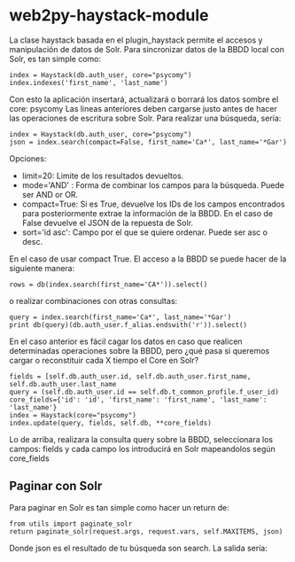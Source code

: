 # web2py-haystack-module

La clase haystack basada en el plugin_haystack permite el accesos y manipulación de datos de Solr. Para sincronizar datos de la BBDD local con Solr, es tan simple como:
```
index = Haystack(db.auth_user, core="psycomy")
index.indexes('first_name', 'last_name')
```

Con esto la aplicación insertará, actualizará o borrará los datos sombre el core: psycomy Las lineas anteriores deben cargarse justo antes de hacer las operaciones de escritura sobre Solr.
Para realizar una búsqueda, sería:
```
index = Haystack(db.auth_user, core="psycomy")
json = index.search(compact=False, first_name='Ca*', last_name='*Gar')
```

Opciones:
* limit=20: Limite de los resultados devueltos.
* mode='AND' : Forma de combinar los campos para la búsqueda. Puede ser AND or OR.
* compact=True: Si es True, devuelve los IDs de los campos encontrados para posteriormente extrae la información de la BBDD. En el caso de False devuelve el JSON de la repuesta de Solr.
* sort='id asc': Campo por el que se quiere ordenar. Puede ser asc o desc.

En el caso de usar compact True. El acceso a la BBDD se puede hacer de la siguiente manera:
```
rows = db(index.search(first_name='CA*')).select()
```

o realizar combinaciones con otras consultas:
```
query = index.search(first_name='Ca*', last_name='*Gar')
print db(query)(db.auth_user.f_alias.endswith('r')).select() 
```

En el caso anterior es fácil cagar los datos en caso que realicen determinadas operaciones sobre la BBDD, pero ¿qué pasa si queremos cargar o reconstituir cada X tiempo el Core en Solr?
```
fields = [self.db.auth_user.id, self.db.auth_user.first_name, self.db.auth_user.last_name
query = (self.db.auth_user.id == self.db.t_common_profile.f_user_id)
core_fields={'id': 'id', 'first_name': 'first_name', 'last_name': 'last_name'}
index = Haystack(core="psycomy")
index.update(query, fields, self.db, **core_fields)
```

Lo de arriba, realizara la consulta query sobre la BBDD, seleccionara los campos: fields y cada campo los introducirá en Solr mapeandolos según core_fields

## Paginar con Solr
Para paginar en Solr es tan simple como hacer un return de:
```
from utils import paginate_solr
return paginate_solr(request.args, request.vars, self.MAXITEMS, json)
```

Donde json es el resultado de tu búsqueda son search. La salida sería:

